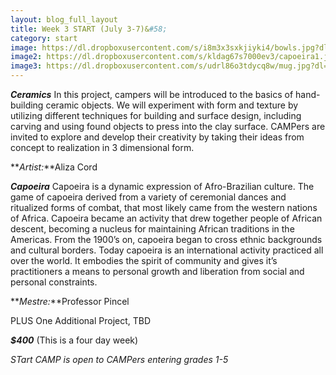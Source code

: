 ```yaml
---
layout: blog_full_layout
title: Week 3 START (July 3-7)&#58; 
category: start
image: https://dl.dropboxusercontent.com/s/i8m3x3sxkjiyki4/bowls.jpg?dl=0
image2: https://dl.dropboxusercontent.com/s/kldag67s7000ev3/capoeira1.jpg?dl=0
image3: https://dl.dropboxusercontent.com/s/udrl86o3tdycq8w/mug.jpg?dl=0
---
```


**_Ceramics_** 
In this project, campers will be introduced to the basics of hand-building ceramic objects. We will experiment with form and texture by utilizing different techniques for building and surface design, including carving and using found objects to press into the clay surface. CAMPers are invited to explore and develop their creativity by taking their ideas from concept to realization in 3 dimensional form. 

**_Artist:_**Aliza Cord


**_Capoeira_**
Capoeira is a dynamic expression of Afro-Brazilian culture. The game of capoeira derived from a variety of ceremonial dances and ritualized forms of combat, that most likely came from the western nations of Africa. Capoeira became an activity that drew together people of African descent, becoming a nucleus for maintaining African traditions in the Americas. From the 1900’s on, capoeira began to cross ethnic backgrounds and cultural borders. Today capoeira is an international activity practiced all over the world. It embodies the spirit of community and gives it’s practitioners a means to personal growth and liberation from social and personal constraints.

**_Mestre:_**Professor Pincel

 

PLUS One Additional Project, TBD



**_$400_** (This is a four day week)

*STart CAMP is open to CAMPers entering grades 1-5*
